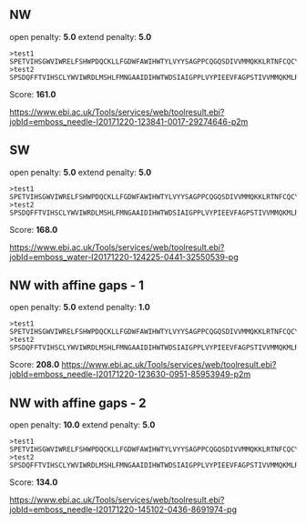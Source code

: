 ## NW

open penalty: **5.0**
extend penalty: **5.0**

```
>test1
SPETVIHSGWVIWRELFSHWPDQCKLLFGDWFAWIHWTYLVYYSAGPPCQGQSDIVVMMQKKLRTNFCQCYKYWYQ
>test2
SPSDQFFTVIHSCLYWVIWRDLMSHLFMNGAAIDIHWTWDSIAIGPPLVYPIEEVFAGPSTIVVMMQKMLRTNFCQCYKPWYQ
```

Score: **161.0**

https://www.ebi.ac.uk/Tools/services/web/toolresult.ebi?jobId=emboss_needle-I20171220-123841-0017-29274646-p2m

## SW
open penalty: **5.0**
extend penalty: **5.0**

```
>test1
SPETVIHSGWVIWRELFSHWPDQCKLLFGDWFAWIHWTYLVYYSAGPPCQGQSDIVVMMQKKLRTNFCQCYKYWYQ
>test2
SPSDQFFTVIHSCLYWVIWRDLMSHLFMNGAAIDIHWTWDSIAIGPPLVYPIEEVFAGPSTIVVMMQKMLRTNFCQCYKPWYQ
```

Score: **168.0**

https://www.ebi.ac.uk/Tools/services/web/toolresult.ebi?jobId=emboss_water-I20171220-124225-0441-32550539-pg

## NW with affine gaps - 1
open penalty: **5.0**
extend penalty: **1.0**

```
>test1
SPETVIHSGWVIWRELFSHWPDQCKLLFGDWFAWIHWTYLVYYSAGPPCQGQSDIVVMMQKKLRTNFCQCYKYWYQ
>test2
SPSDQFFTVIHSCLYWVIWRDLMSHLFMNGAAIDIHWTWDSIAIGPPLVYPIEEVFAGPSTIVVMMQKMLRTNFCQCYKPWYQ
```

Score: **208.0**
https://www.ebi.ac.uk/Tools/services/web/toolresult.ebi?jobId=emboss_needle-I20171220-123630-0951-85953949-p2m

## NW with affine gaps - 2

open penalty: **10.0**
extend penalty: **5.0**

```
>test1
SPETVIHSGWVIWRELFSHWPDQCKLLFGDWFAWIHWTYLVYYSAGPPCQGQSDIVVMMQKKLRTNFCQCYKYWYQ
>test2
SPSDQFFTVIHSCLYWVIWRDLMSHLFMNGAAIDIHWTWDSIAIGPPLVYPIEEVFAGPSTIVVMMQKMLRTNFCQCYKPWYQ
```

Score: **134.0**

https://www.ebi.ac.uk/Tools/services/web/toolresult.ebi?jobId=emboss_needle-I20171220-145102-0436-8691974-pg
